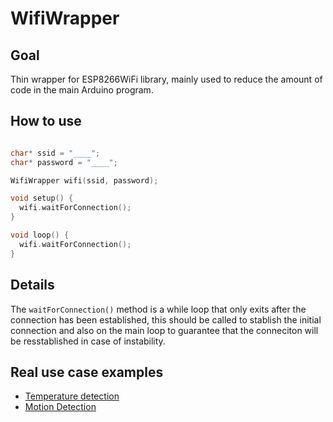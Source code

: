 # WifiWrapper

## Goal

Thin wrapper for ESP8266WiFi library, mainly used to reduce the amount of code in the main Arduino program.

## How to use

```c++

char* ssid = "____";
char* password = "____";

WifiWrapper wifi(ssid, password);

void setup() {
  wifi.waitForConnection();
}

void loop() {
  wifi.waitForConnection();
}
```

## Details

The `waitForConnection()` method is a while loop that only exits after the connection has been established, this should be called to stablish the initial connection and also on the main loop to guarantee that the conneciton will be resstablished in case of instability.

## Real use case examples

- [Temperature detection](https://github.com/Juraci/temperature-detection/blob/master/temperature-detection.ino)
- [Motion Detection](https://github.com/Juraci/motion-detection/blob/master/motion-detection.ino)
